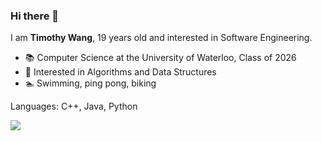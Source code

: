 ### Hi there 👋

I am **Timothy Wang**, 19 years old and interested in Software Engineering. 

- 📚 Computer Science at the University of Waterloo, Class of 2026
- 🔭 Interested in Algorithms and Data Structures
- 🏊 Swimming, ping pong, biking

Languages: C++, Java, Python

[![](https://github-readme-stats.vercel.app/api?username=TimothyW553&count_private=true)](https://github-readme-stats.vercel.app/api?username=TimothyW553&count_private=true)


<!--
**TimothyW553/TimothyW553** is a ✨ _special_ ✨ repository because its `README.md` (this file) appears on your GitHub profile.

Here are some ideas to get you started:

- 🔭 I’m currently working on ...
- 🌱 I’m currently learning ...
- 👯 I’m looking to collaborate on ...
- 🤔 I’m looking for help with ...
- 💬 Ask me about ...
- 📫 How to reach me: ...
- 😄 Pronouns: ...
- ⚡ Fun fact: ...
-->
